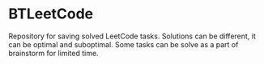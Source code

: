 # BTLeetCode

Repository for saving solved LeetCode tasks. Solutions can be different, it can be optimal and suboptimal. Some tasks can be solve as a part of brainstorm for limited time.

